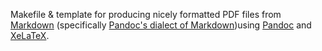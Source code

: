 Makefile & template for producing nicely formatted PDF files from
[Markdown](https://en.wikipedia.org/wiki/Markdown) (specifically [Pandoc's dialect of
Markdown](https://pandoc.org/MANUAL.html#pandocs-markdown))using [Pandoc](https://pandoc.org/) and
[XeLaTeX](https://en.wikipedia.org/wiki/XeTeX).

